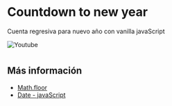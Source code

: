 # Countdown to new year

Cuenta regresiva para nuevo año con vanilla javaScript

![Youtube](https://youtu.be/D843_acYR04)

#

## Más información

- [Math.floor](https://developer.mozilla.org/es/docs/Web/JavaScript/Reference/Global_Objects/Math/floor/)
- [Date - javaScript](https://developer.mozilla.org/es/docs/Web/JavaScript/Reference/Global_Objects/Date)
